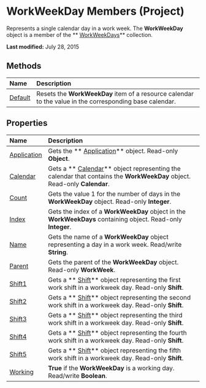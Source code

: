 
# WorkWeekDay Members (Project)
Represents a single calendar day in a work week. The  **WorkWeekDay** object is a member of the ** [WorkWeekDays](70ef7283-1dc1-7b19-5d84-5b3d5698e169.md)** collection.

 **Last modified:** July 28, 2015


## Methods



|**Name**|**Description**|
|:-----|:-----|
| [Default](ebd16c59-a718-6d11-5387-7a5b816fdf35.md)|Resets the  **WorkWeekDay** item of a resource calendar to the value in the corresponding base calendar.|

## Properties



|**Name**|**Description**|
|:-----|:-----|
| [Application](7ea01ca3-a074-3d5a-01d4-b8a632dadbba.md)|Gets the  ** [Application](8eb91712-7784-a102-38c0-19bb056c27e9.md)** object. Read-only **Object**.|
| [Calendar](969e8ecd-f7cd-c87d-6d43-1b893841c5dc.md)|Gets a  ** [Calendar](2d3b0f05-4762-0058-15d4-47e1d2b9d9a9.md)** object representing the calendar that contains the **WorkWeekDay** object. Read-only **Calendar**.|
| [Count](242bb040-d7ec-187f-4946-c5d38c8c29a0.md)|Gets the value 1 for the number of days in the  **WorkWeekDay** object. Read-only **Integer**.|
| [Index](baf660a1-9f6e-218b-e3c4-988f86bdcb3a.md)|Gets the index of a  **WorkWeekDay** object in the **WorkWeekDays** containing object. Read-only **Integer**.|
| [Name](243ff5f7-3907-7499-c4bc-968917c855f3.md)|Gets the name of a  **WorkWeekDay** object representing a day in a work week. Read/write **String**.|
| [Parent](e66027f6-f666-59f4-b1dc-479645dc9a65.md)|Gets the parent of the  **WorkWeekDay** object. Read-only **WorkWeek**.|
| [Shift1](260e91ce-0e5c-0e42-b503-adc400315d7b.md)|Gets a  ** [Shift](bf224646-d1c6-bc4a-1cce-a08b2f4e417d.md)** object representing the first work shift in a workweek day. Read-only **Shift**.|
| [Shift2](ba20351f-8ca1-8524-45cc-a8823485001e.md)|Gets a  ** [Shift](bf224646-d1c6-bc4a-1cce-a08b2f4e417d.md)** object representing the second work shift in a workweek day. Read-only **Shift**.|
| [Shift3](86878ac1-68c8-e728-d146-21622b087943.md)|Gets a  ** [Shift](bf224646-d1c6-bc4a-1cce-a08b2f4e417d.md)** object representing the third work shift in a workweek day. Read-only **Shift**.|
| [Shift4](a44bcc3f-3894-e871-a60c-dd723feb8598.md)|Gets a  ** [Shift](bf224646-d1c6-bc4a-1cce-a08b2f4e417d.md)** object representing the fourth work shift in a workweek day. Read-only **Shift**.|
| [Shift5](814fe10f-59ff-c830-c21f-433907c142d8.md)|Gets a  ** [Shift](bf224646-d1c6-bc4a-1cce-a08b2f4e417d.md)** object representing the fifth work shift in a workweek day. Read-only **Shift**.|
| [Working](31844191-e5a8-1e69-0eae-bbb10f318cf7.md)| **True** if the **WorkWeekDay** is a working day. Read/write **Boolean**.|
